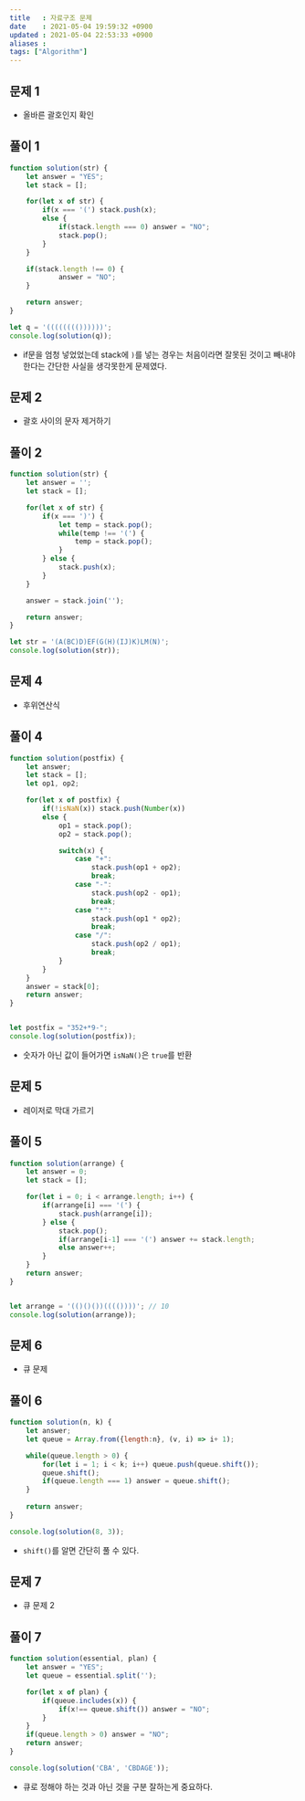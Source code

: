 ```yaml
---
title   : 자료구조 문제
date    : 2021-05-04 19:59:32 +0900
updated : 2021-05-04 22:53:33 +0900
aliases : 
tags: ["Algorithm"]
---
```

## 문제 1 
- 올바른 괄호인지 확인  

## 풀이 1
```javascript
function solution(str) {
    let answer = "YES";
    let stack = [];

    for(let x of str) {
        if(x === '(') stack.push(x); 
        else {
            if(stack.length === 0) answer = "NO"; 
            stack.pop(); 
        }
    }

    if(stack.length !== 0) {
            answer = "NO";
    }

    return answer;
}

let q = '(((((((())))))';
console.log(solution(q));
```
- if문을 엄청 넣었었는데 stack에 `)`를 넣는 경우는 처음이라면 잘못된 것이고 빼내야 한다는 간단한 사실을 생각못한게 문제였다.  

## 문제 2 
- 괄호 사이의 문자 제거하기

## 풀이 2 
```javascript
function solution(str) {
    let answer = '';
    let stack = [];

    for(let x of str) {
        if(x === ')') {
            let temp = stack.pop();
            while(temp !== '(') {
                temp = stack.pop();
            }
        } else {
            stack.push(x);
        }
    }

    answer = stack.join('');

    return answer;
}

let str = '(A(BC)D)EF(G(H)(IJ)K)LM(N)';
console.log(solution(str));
```

## 문제 4
- 후위연산식 

## 풀이 4  
```javascript
function solution(postfix) {
    let answer;
    let stack = [];
    let op1, op2; 

    for(let x of postfix) {
        if(!isNaN(x)) stack.push(Number(x))
        else {
            op1 = stack.pop();
            op2 = stack.pop();

            switch(x) {
                case "+":
                    stack.push(op1 + op2);
                    break;
                case "-":
                    stack.push(op2 - op1);
                    break;
                case "*":
                    stack.push(op1 * op2);
                    break;
                case "/":
                    stack.push(op2 / op1);
                    break; 
            }
        }
    }
    answer = stack[0];
    return answer;
}


let postfix = "352+*9-";
console.log(solution(postfix));
```  
- 숫자가 아닌 값이 들어가면 `isNaN()`은 `true`를 반환  

## 문제 5
- 레이저로 막대 가르기 

## 풀이 5
```javascript
function solution(arrange) {
    let answer = 0;
    let stack = [];

    for(let i = 0; i < arrange.length; i++) {
        if(arrange[i] === '(') {
            stack.push(arrange[i]);
        } else {
            stack.pop();
            if(arrange[i-1] === '(') answer += stack.length;
            else answer++; 
        }
    }
    return answer;
}


let arrange = '(()()())(((())))'; // 10
console.log(solution(arrange)); 
```

## 문제 6
- 큐 문제   

## 풀이 6
```javascript
function solution(n, k) {
    let answer;
    let queue = Array.from({length:n}, (v, i) => i+ 1);

    while(queue.length > 0) {
        for(let i = 1; i < k; i++) queue.push(queue.shift());
        queue.shift();
        if(queue.length === 1) answer = queue.shift(); 
    }
    
    return answer;
}

console.log(solution(8, 3));
```
- `shift()`를 알면 간단히 풀 수 있다.  


## 문제 7
- 큐 문제 2 
## 풀이 7 
```javascript
function solution(essential, plan) {
    let answer = "YES";
    let queue = essential.split('');

    for(let x of plan) {
        if(queue.includes(x)) {
            if(x!== queue.shift()) answer = "NO"; 
        }
    }
    if(queue.length > 0) answer = "NO";
    return answer;
}

console.log(solution('CBA', 'CBDAGE'));
```
- 큐로 정해야 하는 것과 아닌 것을 구분 잘하는게 중요하다.  